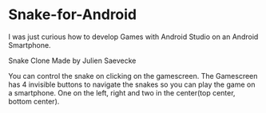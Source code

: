 # Snake-for-Android
I was just curious how to develop Games with Android Studio on an Android Smartphone.

Snake Clone
Made by Julien Saevecke

You can control the snake on clicking on the gamescreen.
The Gamescreen has 4 invisible buttons to navigate the snakes so you can
play the game on a smartphone.
One on the left, right and two in the center(top center, bottom center).
